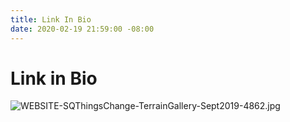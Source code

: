 ```yaml
---
title: Link In Bio
date: 2020-02-19 21:59:00 -08:00
---
```


# Link in Bio

![WEBSITE-SQThingsChange-TerrainGallery-Sept2019-4862.jpg](/uploads/WEBSITE-SQThingsChange-TerrainGallery-Sept2019-4862.jpg)

